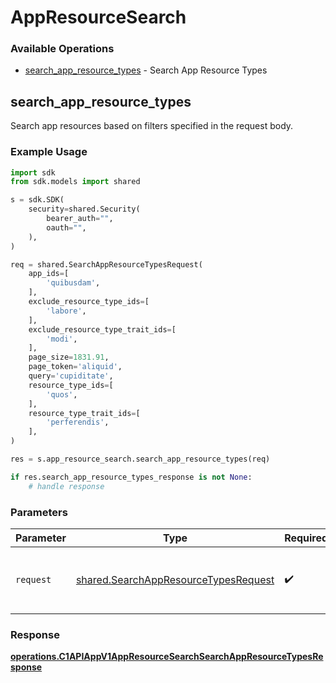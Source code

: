# AppResourceSearch

### Available Operations

* [search_app_resource_types](#search_app_resource_types) - Search App Resource Types

## search_app_resource_types

Search app resources based on filters specified in the request body.

### Example Usage

```python
import sdk
from sdk.models import shared

s = sdk.SDK(
    security=shared.Security(
        bearer_auth="",
        oauth="",
    ),
)

req = shared.SearchAppResourceTypesRequest(
    app_ids=[
        'quibusdam',
    ],
    exclude_resource_type_ids=[
        'labore',
    ],
    exclude_resource_type_trait_ids=[
        'modi',
    ],
    page_size=1831.91,
    page_token='aliquid',
    query='cupiditate',
    resource_type_ids=[
        'quos',
    ],
    resource_type_trait_ids=[
        'perferendis',
    ],
)

res = s.app_resource_search.search_app_resource_types(req)

if res.search_app_resource_types_response is not None:
    # handle response
```

### Parameters

| Parameter                                                                                    | Type                                                                                         | Required                                                                                     | Description                                                                                  |
| -------------------------------------------------------------------------------------------- | -------------------------------------------------------------------------------------------- | -------------------------------------------------------------------------------------------- | -------------------------------------------------------------------------------------------- |
| `request`                                                                                    | [shared.SearchAppResourceTypesRequest](../../models/shared/searchappresourcetypesrequest.md) | :heavy_check_mark:                                                                           | The request object to use for the request.                                                   |


### Response

**[operations.C1APIAppV1AppResourceSearchSearchAppResourceTypesResponse](../../models/operations/c1apiappv1appresourcesearchsearchappresourcetypesresponse.md)**

